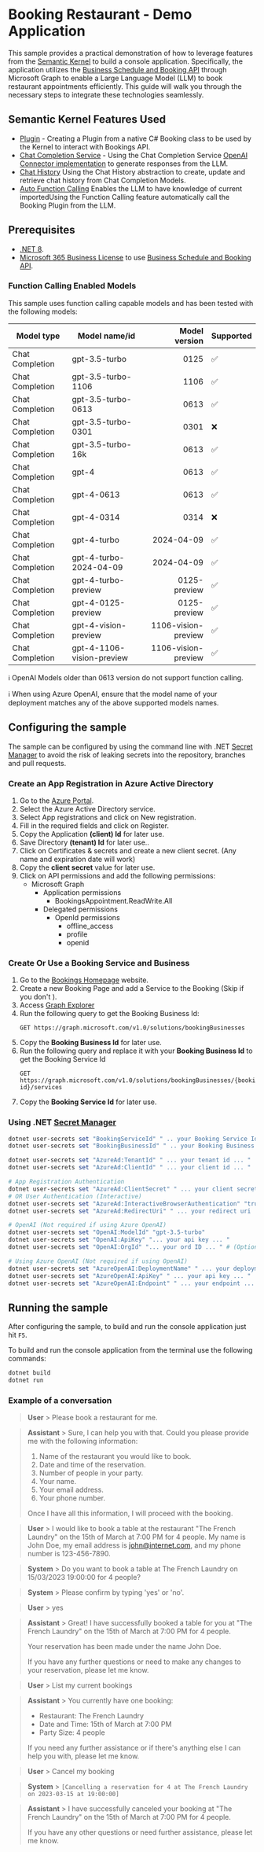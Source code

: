# Booking Restaurant - Demo Application

This sample provides a practical demonstration of how to leverage features from the [Semantic Kernel](https://learn.microsoft.com/en-us/semantic-kernel) to build a console application. Specifically, the application utilizes the [Business Schedule and Booking API](https://www.microsoft.com/en-us/microsoft-365/business/scheduling-and-booking-app) through Microsoft Graph to enable a Large Language Model (LLM) to book restaurant appointments efficiently. This guide will walk you through the necessary steps to integrate these technologies seamlessly.

## Semantic Kernel Features Used

- [Plugin](https://github.com/microsoft/semantic-kernel/blob/main/dotnet/src/SemanticKernel.Abstractions/Functions/KernelPlugin.cs) - Creating a Plugin from a native C# Booking class to be used by the Kernel to interact with Bookings API.
- [Chat Completion Service](https://github.com/microsoft/semantic-kernel/blob/main/dotnet/src/SemanticKernel.Abstractions/AI/ChatCompletion/IChatCompletionService.cs) - Using the Chat Completion Service [OpenAI Connector implementation](https://github.com/microsoft/semantic-kernel/blob/main/dotnet/src/Connectors/Connectors.OpenAI/ChatCompletion/OpenAIChatCompletionService.cs) to generate responses from the LLM.
- [Chat History](https://github.com/microsoft/semantic-kernel/blob/main/dotnet/src/SemanticKernel.Abstractions/AI/ChatCompletion/ChatHistory.cs) Using the Chat History abstraction to create, update and retrieve chat history from Chat Completion Models.
- [Auto Function Calling](https://github.com/microsoft/semantic-kernel/blob/main/dotnet/samples/KernelSyntaxExamples/Example59_OpenAIFunctionCalling.cs) Enables the LLM to have knowledge of current importedUsing the Function Calling feature automatically call the Booking Plugin from the LLM.

## Prerequisites

- [.NET 8](https://dotnet.microsoft.com/download/dotnet/8.0).
- [Microsoft 365 Business License](https://www.microsoft.com/en-us/microsoft-365/business/compare-all-microsoft-365-business-products) to use [Business Schedule and Booking API](https://www.microsoft.com/en-us/microsoft-365/business/scheduling-and-booking-app).

### Function Calling Enabled Models

This sample uses function calling capable models and has been tested with the following models:

| Model type      | Model name/id             |       Model version | Supported |
| --------------- | ------------------------- | ------------------: | --------- |
| Chat Completion | gpt-3.5-turbo             |                0125 | ✅        |
| Chat Completion | gpt-3.5-turbo-1106        |                1106 | ✅        |
| Chat Completion | gpt-3.5-turbo-0613        |                0613 | ✅        |
| Chat Completion | gpt-3.5-turbo-0301        |                0301 | ❌        |
| Chat Completion | gpt-3.5-turbo-16k         |                0613 | ✅        |
| Chat Completion | gpt-4                     |                0613 | ✅        |
| Chat Completion | gpt-4-0613                |                0613 | ✅        |
| Chat Completion | gpt-4-0314                |                0314 | ❌        |
| Chat Completion | gpt-4-turbo               |          2024-04-09 | ✅        |
| Chat Completion | gpt-4-turbo-2024-04-09    |          2024-04-09 | ✅        |
| Chat Completion | gpt-4-turbo-preview       |        0125-preview | ✅        |
| Chat Completion | gpt-4-0125-preview        |        0125-preview | ✅        |
| Chat Completion | gpt-4-vision-preview      | 1106-vision-preview | ✅        |
| Chat Completion | gpt-4-1106-vision-preview | 1106-vision-preview | ✅        |

ℹ️ OpenAI Models older than 0613 version do not support function calling.

ℹ️ When using Azure OpenAI, ensure that the model name of your deployment matches any of the above supported models names.

## Configuring the sample

The sample can be configured by using the command line with .NET [Secret Manager](https://learn.microsoft.com/en-us/aspnet/core/security/app-secrets) to avoid the risk of leaking secrets into the repository, branches and pull requests.

### Create an App Registration in Azure Active Directory

1. Go to the [Azure Portal](https://portal.azure.com/).
2. Select the Azure Active Directory service.
3. Select App registrations and click on New registration.
4. Fill in the required fields and click on Register.
5. Copy the Application **(client) Id** for later use.
6. Save Directory **(tenant) Id** for later use..
7. Click on Certificates & secrets and create a new client secret. (Any name and expiration date will work)
8. Copy the **client secret** value for later use.
9. Click on API permissions and add the following permissions:
   - Microsoft Graph
     - Application permissions
       - BookingsAppointment.ReadWrite.All
     - Delegated permissions
       - OpenId permissions
         - offline_access
         - profile
         - openid

### Create Or Use a Booking Service and Business

1. Go to the [Bookings Homepage](https://outlook.office.com/bookings) website.
2. Create a new Booking Page and add a Service to the Booking (Skip if you don't ).
3. Access [Graph Explorer](https://developer.microsoft.com/en-us/graph/graph-explorer)
4. Run the following query to get the Booking Business Id:
   ```http
   GET https://graph.microsoft.com/v1.0/solutions/bookingBusinesses
   ```
5. Copy the **Booking Business Id** for later use.
6. Run the following query and replace it with your **Booking Business Id** to get the Booking Service Id
   ```http
   GET https://graph.microsoft.com/v1.0/solutions/bookingBusinesses/{bookingBusiness-id}/services
   ```
7. Copy the **Booking Service Id** for later use.

### Using .NET [Secret Manager](https://learn.microsoft.com/en-us/aspnet/core/security/app-secrets)

```powershell
dotnet user-secrets set "BookingServiceId" " .. your Booking Service Id .. "
dotnet user-secrets set "BookingBusinessId" " .. your Booking Business Id ..  "

dotnet user-secrets set "AzureAd:TenantId" " ... your tenant id ... "
dotnet user-secrets set "AzureAd:ClientId" " ... your client id ... "

# App Registration Authentication
dotnet user-secrets set "AzureAd:ClientSecret" " ... your client secret ... "
# OR User Authentication (Interactive)
dotnet user-secrets set "AzureAd:InteractiveBrowserAuthentication" "true"
dotnet user-secrets set "AzureAd:RedirectUri" " ... your redirect uri ... "

# OpenAI (Not required if using Azure OpenAI)
dotnet user-secrets set "OpenAI:ModelId" "gpt-3.5-turbo"
dotnet user-secrets set "OpenAI:ApiKey" "... your api key ... "
dotnet user-secrets set "OpenAI:OrgId" "... your ord ID ... " # (Optional)

# Using Azure OpenAI (Not required if using OpenAI)
dotnet user-secrets set "AzureOpenAI:DeploymentName" " ... your deployment name ... "
dotnet user-secrets set "AzureOpenAI:ApiKey" " ... your api key ... "
dotnet user-secrets set "AzureOpenAI:Endpoint" " ... your endpoint ... "
```

## Running the sample

After configuring the sample, to build and run the console application just hit `F5`.

To build and run the console application from the terminal use the following commands:

```powershell
dotnet build
dotnet run
```

### Example of a conversation

> **User** > Please book a restaurant for me.

> **Assistant** > Sure, I can help you with that. Could you please provide me with the following information:
>
> 1.  Name of the restaurant you would like to book.
> 2.  Date and time of the reservation.
> 3.  Number of people in your party.
> 4.  Your name.
> 5.  Your email address.
> 6.  Your phone number.
>
> Once I have all this information, I will proceed with the booking.

> **User** > I would like to book a table at the restaurant "The French Laundry" on the 15th of March at 7:00 PM for 4 people. My name is John Doe, my email address is john@internet.com, and my phone number is 123-456-7890.

> **System** > Do you want to book a table at The French Laundry on 15/03/2023 19:00:00 for 4 people?

> **System** > Please confirm by typing 'yes' or 'no'.

> **User** > yes

> **Assistant** > Great! I have successfully booked a table for you at "The French Laundry" on the 15th of March at 7:00 PM for 4 people.
>
> Your reservation has been made under the name John Doe.
>
> If you have any further questions or need to make any changes to your reservation, please let me know.

> **User** > List my current bookings

> **Assistant** > You currently have one booking:
>
> - Restaurant: The French Laundry
> - Date and Time: 15th of March at 7:00 PM
> - Party Size: 4 people
>
> If you need any further assistance or if there's anything else I can help you with, please let me know.

> **User** > Cancel my booking

> **System** > `[Cancelling a reservation for 4 at The French Laundry on 2023-03-15 at 19:00:00]`

> **Assistant** > I have successfully canceled your booking at "The French Laundry" on the 15th of March at 7:00 PM for 4 people.
>
> If you have any other questions or need further assistance, please let me know.
